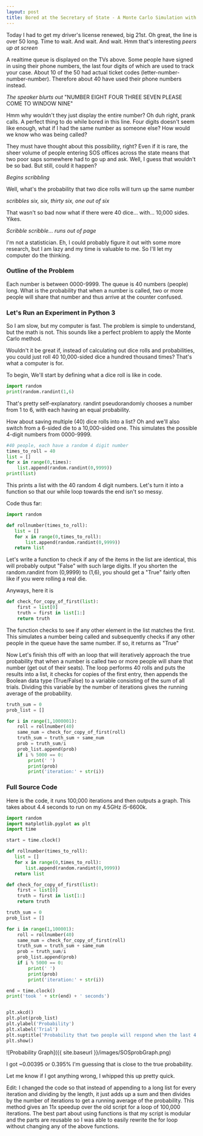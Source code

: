 ```yaml
---
layout: post
title: Bored at the Secretary of State - A Monte Carlo Simulation with Python
---
```


Today I had to get my driver's license renewed, big 21st.
Oh great, the line is over 50 long.
Time to wait. And wait. And wait.
Hmm that's interesting *peers up at screen*

A realtime queue is displayed on the TVs above. 
Some people have signed in using their phone numbers, the last four digits of which are used to track your case.
About 10 of the 50 had actual ticket codes (letter-number-number-number).
Therefore about 40 have used their phone numbers instead.

*The speaker blurts out*
"NUMBER EIGHT FOUR THREE SEVEN PLEASE COME TO WINDOW NINE"

Hmm why wouldn't they just display the entire number?
Oh duh right, prank calls. A perfect thing to do while bored in this line.
Four digits doesn't seem like enough, what if I had the same number as someone else?
How would we know who was being called?

They must have thought about this possibility, right? 
Even if it is rare, the sheer volume of people entering SOS offices across the state means that two poor saps somewhere had to go up and ask.
Well, I guess that wouldn't be so bad. But still, could it happen?

*Begins scribbling*

Well, what's the probability that two dice rolls will turn up the same number

*scribbles six, six, thirty six, one out of six*

That wasn't so bad now what if there were 40 dice... with... 10,000 sides.
Yikes.

*Scribble scribble... runs out of page*

I'm not a statistician.
Eh, I could probably figure it out with some more research, but I am lazy and my time is valuable to me. So I'll let my computer do the thinking.

### Outline of the Problem

Each number is between 0000-9999.
The queue is 40 numbers (people) long.
What is the probability that when a number is called, two or more people will share that number and thus arrive at the counter confused.


### Let's Run an Experiment in Python 3

So I am slow, but my computer is fast.
The problem is simple to understand, but the math is not.
This sounds like a perfect problem to apply the Monte Carlo method.

Wouldn't it be great if, instead of calculating out dice rolls and probabilities, you could just roll 40 10,000-sided dice a hundred thousand times?
That's what a computer is for.

To begin, We'll start by defining what a dice roll is like in code.

```python
import random
print(random.randint(1,6)
```

That's pretty self-explanatory. randint pseudorandomly chooses a number from 1 to 6, with each having an equal probability.

How about saving multiple (40) dice rolls into a list? Oh and we'll also switch from a 6-sided die to a 10,000-sided one. This simulates the possible 4-digit numbers from 0000-9999.

```python
#40 people, each have a random 4 digit number
times_to_roll = 40
list = []
for x in range(0,times):
    list.append(random.randint(0,9999))
print(list)
```

This prints a list with the 40 random 4 digit numbers.
Let's turn it into a function so that our while loop towards the end isn't so messy.

Code thus far:

```python
import random

def rollnumber(times_to_roll):
   list = []
   for x in range(0,times_to_roll):
       list.append(random.randint(0,9999))
   return list
```

Let's write a function to check if any of the items in the list are identical, this will probably output "False" with such large digits. If you shorten the random.randint from (0,9999) to (1,6), you should get a "True" fairly often like if you were rolling a real die.

Anyways, here it is

```python
def check_for_copy_of_first(list):
    first = list[0]
    truth = first in list[1:]
    return truth
```

The function checks to see if any other element in the list matches the first. This simulates a number being called and subsequently checks if any other people in the queue have the same number. If so, it returns as "True"

Now Let's finish this off with an loop that will iteratively approach the true probability that when a number is called two or more people will share that number (get out of their seats). The loop performs 40 rolls and puts the results into a list, it checks for copies of the first entry, then appends the Boolean data type (True/False) to a variable consisting of the sum of all trials. Dividing this variable by the number of iterations gives the running average of the probability.

```python
truth_sum = 0
prob_list = []

for i in range(1,1000001):
    roll = rollnumber(40)
    same_num = check_for_copy_of_first(roll)
    truth_sum = truth_sum + same_num
    prob = truth_sum/i
    prob_list.append(prob)
    if i % 5000 == 0:
        print(' ')
        print(prob)
        print('iteration:' + str(i))
```


### Full Source Code

Here is the code, it runs 100,000 iterations and then outputs a graph. This takes about 4.4 seconds to run on my 4.5GHz i5-6600k.

```python
import random
import matplotlib.pyplot as plt
import time

start = time.clock()

def rollnumber(times_to_roll):
   list = []
   for x in range(0,times_to_roll):
       list.append(random.randint(0,9999))
   return list

def check_for_copy_of_first(list):
    first = list[0]
    truth = first in list[1:]
    return truth

truth_sum = 0
prob_list = []

for i in range(1,100001):
    roll = rollnumber(40)
    same_num = check_for_copy_of_first(roll)
    truth_sum = truth_sum + same_num
    prob = truth_sum/i
    prob_list.append(prob)
    if i % 5000 == 0:
        print(' ')
        print(prob)
        print('iteration:' + str(i))

end = time.clock()
print('took ' + str(end) + ' seconds')


plt.xkcd()
plt.plot(prob_list)
plt.ylabel('Probability')
plt.xlabel('Trial')
plt.suptitle('Probability that two people will respond when the last 4 digits of a phone number are called')
plt.show()
```

![Probability Graph]({{ site.baseurl }}/images/SOSprobGraph.png)



I got ~0.00395 or 0.395% 
I'm guessing that is close to the true probability.

Let me know if I got anything wrong, I whipped this up pretty quick.




Edit: I changed the code so that instead of appending to a long list for every iteration and dividing by the length, it just adds up a sum and then divides by the number of iterations to get a running average of the probability. This method gives an 11x speedup over the old script for a loop of 100,000 iterations. The best part about using functions is that my script is modular and the parts are reusable so I was able to easily rewrite the for loop without changing any of the above functions.
